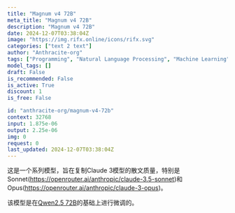 ```yaml
---
title: "Magnum v4 72B"
meta_title: "Magnum v4 72B"
description: "Magnum v4 72B"
date: 2024-12-07T03:38:04Z
image: "https://img.rifx.online/icons/rifx.svg"
categories: ["text 2 text"]
author: "Anthracite-org"
tags: ["Programming", "Natural Language Processing", "Machine Learning", "Generative AI", "Chatbots"]
model_tags: []
draft: False
is_recommended: False
is_active: True
discount: 1
is_free: False

id: "anthracite-org/magnum-v4-72b"
context: 32768
input: 1.875e-06
output: 2.25e-06
img: 0
request: 0
last_updated: 2024-12-07T03:38:04Z
---
```


这是一个系列模型，旨在复制Claude 3模型的散文质量，特别是Sonnet(https://openrouter.ai/anthropic/claude-3.5-sonnet)和Opus(https://openrouter.ai/anthropic/claude-3-opus)。

该模型是在[Qwen2.5 72B](https://openrouter.ai/qwen/qwen-2.5-72b-instruct)的基础上进行微调的。

